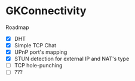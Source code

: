# GKConnectivity

Roadmap

- [x] DHT
- [x] Simple TCP Chat
- [x] UPnP port's mapping
- [x] STUN detection for external IP and NAT's type
- [ ] TCP hole-punching
- [ ] ???
